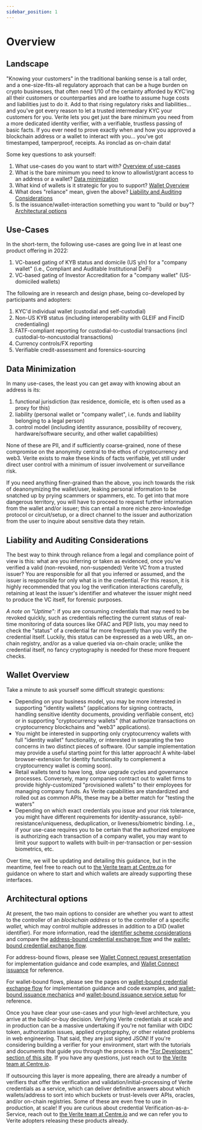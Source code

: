 ```yaml
---
sidebar_position: 1
---
```


# Overview

## Landscape

"Knowing your customers" in the traditional banking sense is a tall order, and a one-size-fits-all regulatory approach that can be a huge burden on crypto businesses, that often need 1/10 of the certainty afforded by KYC'ing all their customers or counterparties and are loathe to assume huge costs and liabilities just to do it. Add to that rising regulatory risks and liabilities... and you've got every reason to let a trusted intermediary KYC your customers for you. Verite lets you get just the bare minimum you need from a more dedicated identity verifier, with a verifiable, trustless passing of basic facts. If you ever need to prove exactly when and how you approved a blockchain address or a wallet to interact with you... you've got timestamped, tamperproof, receipts. As ironclad as on-chain data!

Some key questions to ask yourself:

1. What use-cases do you want to start with? [Overview of use-cases](#Use-cases)
1. What is the bare minimum you need to know to allowlist/grant access to an address or a wallet? [Data minimization](#data-minimization)
1. What kind of wallets is it strategic for you to support? [Wallet Overview](#Wallet-Overview)
1. What does "reliance" mean, given the above? [Liability and Auditing Considerations](#liability-and-auditing-considerations)
1. Is the issuance/wallet-interaction something you want to "build or buy"? [Architectural options](#architectural-options)

## Use-Cases

In the short-term, the following use-cases are going live in at least one product offering in 2022:

1. VC-based gating of KYB status and domicile (US y/n) for a "company wallet" (i.e., Compliant and Auditable Institutional DeFi)
1. VC-based gating of Investor Accreditation for a "company wallet" (US-domiciled wallets)

The following are in research and design phase, being co-developed by participants and adopters:

1. KYC'd individual wallet (custodial and self-custodial)
1. Non-US KYB status (including interoperability with GLEIF and FincID credentialing)
1. FATF-compliant reporting for custodial-to-custodial transactions (incl custodial-to-noncustodial transactions)
1. Currency controls/FX reporting
1. Verifiable credit-assessment and forensics-sourcing

## Data Minimization

In many use-cases, the least you can get away with knowing about an address is its:

1. functional jurisdiction (tax residence, domicile, etc is often used as a proxy for this)
2. liability (personal wallet or "company wallet", i.e. funds and liability belonging to a legal person)
3. control model (including identity assurance, possibility of recovery, hardware/software security, and other wallet capabilities)

None of these are PII, and if sufficiently coarse-grained, none of these compromise on the anonymity central to the ethos of cryptocurrency and web3. Verite exists to make these kinds of facts verifiable, yet still under direct user control with a minimum of issuer involvement or surveillance risk.

If you need anything finer-grained than the above, you inch towards the risk of deanonymizing the wallet/user, leaking personal information to be snatched up by prying scammers or spammers, etc. To get into that more dangerous territory, you will have to proceed to request further information from the wallet and/or issuer; this can entail a more niche zero-knowledge protocol or circuit/setup, or a direct channel to the issuer and authorization from the user to inquire about sensitive data they retain.

## Liability and Auditing Considerations

The best way to think through reliance from a legal and compliance point of view is this: what are you inferring or taken as evidenced, once you've verified a valid (non-revoked, non-suspended) Verite VC from a trusted issuer? You are responsible for all that you inferred or assumed, and the issuer is responsible for only what is in the credential. For this reason, it is highly recommended that you log the verification interactions carefully, retaining at least the issuer's identifier and whatever the issuer might need to produce the VC itself, for forensic purposes.

_A note on "Uptime":_ if you are consuming credentials that may need to be revoked quickly, such as credentials reflecting the current status of real-time monitoring of data sources like OFAC and PEP lists, you may need to check the "status" of a credential far more frequently than you verify the credential itself. Luckily, this status can be expressed as a web URL, an on-chain registry, and/or as a value queried via on-chain oracle; unlike the credential itself, no fancy cryptography is needed for these more frequent checks.

## Wallet Overview

Take a minute to ask yourself some difficult strategic questions:

- Depending on your business model, you may be more interested in supporting "identity wallets" (applications for signing contracts, handling sensitive identity documents, providing verifiable consent, etc) or in supporting "cryptocurrency wallets" (that authorize transactions on cryptocurrency blockchains and "web3" applications).
- You might be interested in supporting only cryptocurrency wallets with full "identity wallet" functionality, or interested in separating the two concerns in two distinct pieces of software. (Our sample implementation may provide a useful starting point for this latter approach! A white-label browser-extension for identity functionality to complement a cryptocurrency wallet is coming soon).
- Retail wallets tend to have long, slow upgrade cycles and governance processes. Conversely, many companies contract out to wallet firms to provide highly-customized "provisioned wallets" to their employees for managing company funds. As Verite capabilities are standardized and rolled out as common APIs, these may be a better match for "testing the waters"
- Depending on which exact credentials you issue and your risk tolerance, you might have different requirements for identity-assurance, sybil-resistance/uniqueness, deduplication, or liveness/biometric binding. I.e., if your use-case requires you to be certain that the authorized employee is authorizing each transaction of a company wallet, you may want to limit your support to wallets with built-in per-transaction or per-session biometrics, etc.

Over time, we will be updating and detailing this guidance, but in the meantime, feel free to reach out to [the Verite team at Centre.op](mailto:verite@centre.io) for guidance on where to start and which wallets are already supporting these interfaces.

## Architectural options

At present, the two main options to consider are whether you want to attest to the controller of an _blockchain address_ or to the controller of a specific _wallet_, which may control multiple addresses in addition to a DID (wallet identifier). For more information, read the [identifier scheme considerations](https://verite.id/verite/patterns/identifier#wallet-based-versus-address-based-holder-identification-schemes) and compare the [address-bound credential exchange flow](https://verite.id/verite/patterns/verification-flow#address-bound-verification-flow) and the [wallet-bound credential exchange flow](https://verite.id/verite/patterns/verification-flow#wallet-bound-verification-flow).

For address-bound flows, please see
[Wallet Connect request presentation](https://verite.id/verite/developers/supporting-wallet-connect#presentation)
for implementation guidance and code examples, and
[Wallet Connect issuance](https://verite.id/verite/developers/supporting-wallet-connect#issuance)
for reference.

For wallet-bound flows, please see the pages on
[wallet-bound credential exchange flow](https://verite.id/verite/patterns/verification-flow#wallet-bound-verification-flow)
for implementation guidance and code examples, and
[wallet-bound issuance mechanics](https://verite.id/verite/developers/issue-a-verifiable-credential)
and [wallet-bound issuance service setup](https://verite.id/verite/developers/issuer-setup)
for reference.

Once you have clear your use-cases and your high-level architecture, you arrive at the build-or-buy decision. Verifying Verite credentials at scale and in production can be a massive undertaking if you're not familiar with OIDC token, authorization issues, applied cryptography, or other related problems in web engineering. That said, they are just signed JSON! If you're considering building a verifier for your environment, start with the tutorials and documents that guide you through the process in the ["For Developers" section of this site](https://verite.id/verite/developers/getting-started). If you have any questions, just reach out to [the Verite team at Centre.io](mailto:verite@centre.io).

If outsourcing this layer is more appealing, there are already a number of verifiers that offer the verification and validation/initial-processing of Verite credentials as a service, which can deliver definitive answers about which wallets/address to sort into which buckets or trust-levels over APIs, oracles, and/or on-chain registries. Some of these are even free to use in production, at scale! If you are curious about credential Verification-as-a-Service, reach out to [the Verite team at Centre.io](mailto:verite@centre.io) and we can refer you to Verite adopters releasing these products already.
